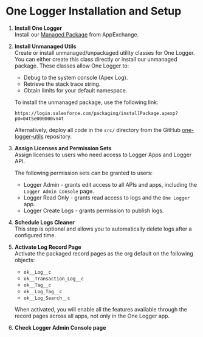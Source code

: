 # One Logger Installation and Setup

1. **Install One Logger**  
   Install our [Managed Package](https://appexchange.salesforce.com/appxListingDetail?listingId=a0N4V00000GV75lUAD) from AppExchange.

2. **Install Unmanaged Utils**  
   Create or install unmanaged/unpackaged utility classes for One Logger.
   You can either create this class directly or install our unmanaged package.
   These classes allow One Logger to:

    - Debug to the system console (Apex Log).
    - Retrieve the stack trace string.
    - Obtain limits for your default namespace.

    To install the unmanaged package, use the following link:

    ```
    https://login.salesforce.com/packaging/installPackage.apexp?p0=04t5e000000vn4t
    ```

    Alternatively, deploy all code in the `src/` directory from the GitHub [one-logger-utils](https://github.com/kratapps/one-logger-utils) repository.

3. **Assign Licenses and Permission Sets**  
   Assign licenses to users who need access to Logger Apps and Logger API.

    The following permission sets can be granted to users:

    - Logger Admin - grants edit access to all APIs and apps, including the `Logger Admin Console` page.
    - Logger Read Only - grants read access to logs and the `One Logger` app.
    - Logger Create Logs - grants permission to publish logs.

4. **Schedule Logs Cleaner**  
   This step is optional and allows you to automatically delete logs after a configured time.

5. **Activate Log Record Page**  
   Activate the packaged record pages as the org default on the following objects:

    - `ok__Log__c`
    - `ok__Transaction_Log__c`
    - `ok__Tag__c`
    - `ok__Log_Tag__c`
    - `ok__Log_Search__c`

    When activated, you will enable all the features available through the record pages across all apps, not only in the One Logger app.

6. **Check Logger Admin Console page**
